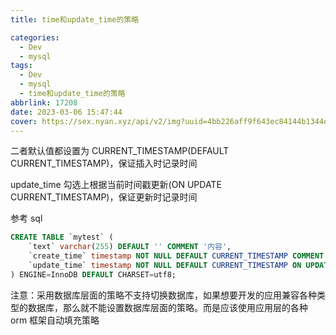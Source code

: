 ```yaml
---
title: time和update_time的策略

categories:
  - Dev
  - mysql
tags:
  - Dev
  - mysql
  - time和update_time的策略
abbrlink: 17208
date: 2023-03-06 15:47:44
cover: https://sex.nyan.xyz/api/v2/img?uuid=4bb226aff9f643ec84144b1344ed7d02
---
```


二者默认值都设置为 CURRENT_TIMESTAMP(DEFAULT CURRENT_TIMESTAMP)，保证插入时记录时间

update_time 勾选上根据当前时间戳更新(ON UPDATE CURRENT_TIMESTAMP)，保证更新时记录时间

参考 sql

```sql
CREATE TABLE `mytest` (
    `text` varchar(255) DEFAULT '' COMMENT '内容',
    `create_time` timestamp NOT NULL DEFAULT CURRENT_TIMESTAMP COMMENT '创建时间',
    `update_time` timestamp NOT NULL DEFAULT CURRENT_TIMESTAMP ON UPDATE CURRENT_TIMESTAMP COMMENT '更新时间'
) ENGINE=InnoDB DEFAULT CHARSET=utf8;
```

注意：采用数据库层面的策略不支持切换数据库，如果想要开发的应用兼容各种类型的数据库，那么就不能设置数据库层面的策略。而是应该使用应用层的各种 orm 框架自动填充策略